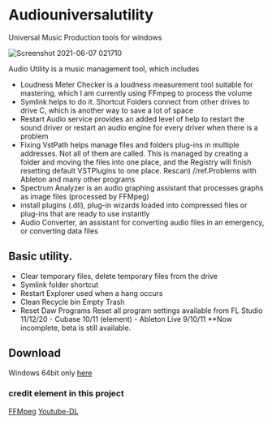 # Audiouniversalutility
Universal Music Production tools for windows 

![Screenshot 2021-06-07 021710](https://user-images.githubusercontent.com/79404127/120937225-906a9e80-c736-11eb-9164-1f766bc27f81.png)


Audio Utility is a music management tool, which includes 
- Loudness Meter Checker is a loudness measurement tool suitable for mastering, which I am currently using FFmpeg to process the volume 
- Symlink helps to do it. Shortcut Folders connect from other drives to drive C, which is another way to save a lot of space 
- Restart Audio service provides an added level of help to restart the sound driver or restart an audio engine for every driver when there is a problem 
- Fixing VstPath helps manage files and folders plug-ins in multiple addresses. Not all of them are called. This is managed by creating a folder and moving the files into one place, and the Registry will finish resetting default VSTPlugins to one place. Rescan) //ref.Problems with Ableton and many other programs 
- Spectrum Analyzer is an audio graphing assistant that processes graphs as image files (processed by FFMpeg) 
- install plugins (.dll), plug-in wizards loaded into compressed files or plug-ins that are ready to use instantly 
- Audio Converter, an assistant for converting audio files in an emergency, or converting data files
 
## Basic utility. 
- Clear temporary files, delete temporary files from the drive 
- Symlink folder shortcut 
- Restart Explorer used when a hang occurs 
- Clean Recycle bin Empty Trash 
- Reset Daw Programs Reset all program settings available from FL Studio 11/12/20 - Cubase 10/11 (element) - Ableton Live 9/10/11 
**Now incomplete, beta is still available.

## Download
Windows 64bit only [here](https://drive.google.com/file/d/1kE6CRc08UIr7pb4lH2I7Cx6vkNafDrtk/view?fbclid=IwAR0zkNo4vIP-xBKjK8q66vFIQnZmnmP7HHFq1wla5W0Q1KjSiyeLRQM-JXA)

### credit element in this project
[FFMpeg](https://github.com/BtbN/FFmpeg-Builds/releases)
[Youtube-DL](https://github.com/ytdl-org/youtube-dl)
